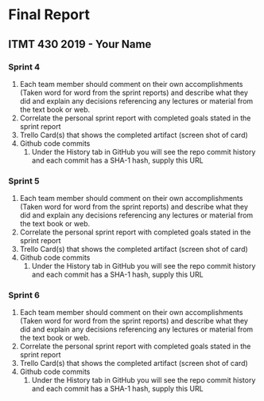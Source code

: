 # Final Report

## ITMT 430 2019 - Your Name

### Sprint 4

1. Each team member should comment on their own accomplishments (Taken word for word from the sprint reports) and describe what they did and explain any decisions referencing any lectures or material from the text book or web.
1. Correlate the personal sprint report with completed goals stated in the sprint report
1. Trello Card(s) that shows the completed artifact (screen shot of card)  
1. Github code commits
    1) Under the History tab in GitHub you will see the repo commit history and each commit has a SHA-1 hash, supply this URL

### Sprint 5

1. Each team member should comment on their own accomplishments (Taken word for word from the sprint reports) and describe what they did and explain any decisions referencing any lectures or material from the text book or web.
1. Correlate the personal sprint report with completed goals stated in the sprint report
1. Trello Card(s) that shows the completed artifact (screen shot of card)  
1. Github code commits
    1) Under the History tab in GitHub you will see the repo commit history and each commit has a SHA-1 hash, supply this URL

### Sprint 6

1. Each team member should comment on their own accomplishments (Taken word for word from the sprint reports) and describe what they did and explain any decisions referencing any lectures or material from the text book or web.
1. Correlate the personal sprint report with completed goals stated in the sprint report
1. Trello Card(s) that shows the completed artifact (screen shot of card)  
1. Github code commits
    1) Under the History tab in GitHub you will see the repo commit history and each commit has a SHA-1 hash, supply this URL
